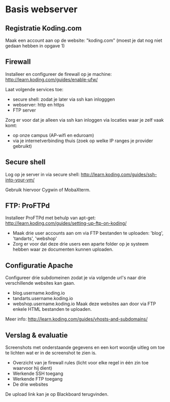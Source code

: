 # Basis webserver

## Registratie Koding.com
Maak een account aan op de website: "koding.com" (moest je dat nog niet gedaan hebben in opgave 1)

## Firewall
Installeer en configureer de firewall op je machine: http://learn.koding.com/guides/enable-ufw/

Laat volgende services toe:
 * secure shell: zodat je later via ssh kan inlogggen
 * webserver: http en https
 * FTP server

Zorg er voor dat je alleen via ssh kan inloggen via locaties waar je zelf vaak komt:
 * op onze campus (AP-wifi en eduroam)
 * via je internetverbinding thuis (zoek op welke IP ranges je provider gebruikt)

## Secure shell
Log op je server in via secure shell: http://learn.koding.com/guides/ssh-into-your-vm/

Gebruik hiervoor Cygwin of MobaXterm.

## FTP: ProFTPd
Installeer ProFTPd met behulp van apt-get: http://learn.koding.com/guides/setting-up-ftp-on-koding/

 * Maak drie user accounts aan om via FTP bestanden te uploaden: 'blog', 'tandarts', 'webshop'
 * Zorg er voor dat deze drie users een aparte folder op je systeem hebben waar ze documenten kunnen uploaden.

## Configuratie Apache
Configureer drie subdomeinen zodat je via volgende url's naar drie verschillende websites kan gaan.
 * blog.username.koding.io
 * tandarts.username.koding.io
 * webshop.username.koding.io
Maak deze websites aan door via FTP enkele HTML bestanden te uploaden.

Meer info: http://learn.koding.com/guides/vhosts-and-subdomains/

## Verslag & evaluatie
Screenshots met onderstaande gegevens en een kort woordje uitleg om toe te lichten wat er in de screenshot te zien is.
 * Overzicht van je firewall rules (licht voor elke regel in één zin toe waarvoor hij dient)
 * Werkende SSH toegang
 * Werkende FTP toegang
 * De drie websites

De upload link kan je op Blackboard terugvinden.